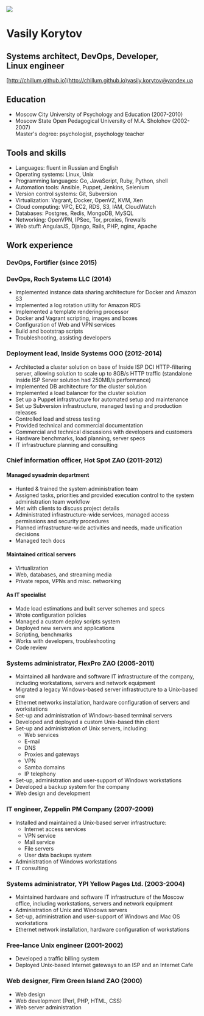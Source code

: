 ![](http://www.gravatar.com/avatar/a2ee72d2d877079c22f86f0c75b07068.png)
# Vasily Korytov

## Systems&nbsp;architect, DevOps, Developer, Linux&nbsp;engineer

[http://chillum.github.io](http://chillum.github.io)<span class="right">[vasily.korytov@yandex.ua](mailto:vasily.korytov@yandex.ua)</span>


Education
---------

* Moscow City University of Psychology and Education (2007-2010)
* Moscow State Open Pedagogical University of&nbsp;M.A.&nbsp;Sholohov (2002-2007)  
  Master's degree: psychologist, psychology teacher


Tools and skills
----------------

* Languages: fluent in Russian and English
* Operating systems: Linux, Unix
* Programming languages: Go, JavaScript, Ruby, Python, shell
* Automation tools: Ansible, Puppet, Jenkins, Selenium
* Version control systems: Git, Subversion
* Virtualization: Vagrant, Docker, OpenVZ, KVM, Xen
* Cloud computing: VPC, EC2, RDS, S3, IAM, CloudWatch
* Databases: Postgres, Redis, MongoDB, MySQL
* Networking: OpenVPN, IPSec, Tor, proxies, firewalls
* Web stuff: AngularJS, Django, Rails, PHP, nginx, Apache


Work experience
---------------

### DevOps, Fortifier (since 2015)

### DevOps, Roch Systems LLC (2014)

* Implemented instance data sharing architecture for Docker and Amazon S3
* Implemented a log rotation utility for Amazon RDS
* Implemented a template rendering processor
* Docker and Vagrant scripting, images and boxes
* Configuration of Web and VPN services
* Build and bootstrap scripts
* Troubleshooting, assisting developers


### Deployment lead, Inside Systems OOO (2012-2014)

* Architected a cluster solution on base of Inside ISP DCI
  HTTP-filtering server, allowing solution to scale up to 8GB/s HTTP
  traffic (standalone Inside ISP Server solution had 250MB/s
  performance)
* Implemented DB architecture for the cluster solution
* Implemented a load balancer for the cluster solution
* Set up a Puppet infrastructure for automated setup and maintenance
* Set up Subversion infrastructure, managed testing and production releases
* Controlled load and stress testing
* Provided technical and commercial documentation
* Commercial and technical discussions with developers and customers
* Hardware benchmarks, load planning, server specs
* IT infrastructure planning and consulting


### Chief information officer, Hot Spot ZAO (2011-2012)

#### Managed sysadmin department
* Hunted & trained the system administration team
* Assigned tasks, priorities and provided execution control to the
  system administration team workflow
* Met with clients to discuss project details
* Administrated infrastructure-wide services, managed access
  permissions and security procedures
* Planned infrastructure-wide activities and needs, made unification decisions
* Managed tech docs

#### Maintained critical servers
* Virtualization
* Web, databases, and streaming media
* Private repos, VPNs and misc. networking

#### As IT specialist
* Made load estimations and built server schemes and specs
* Wrote configuration policies
* Managed a custom deploy scripts system
* Deployed new servers and applications
* Scripting, benchmarks
* Works with developers, troubleshooting
* Code review


### Systems administrator, FlexPro ZAO (2005-2011)

* Maintained all hardware and software IT infrastructure of the
  company, including workstations, servers and network equipment
* Migrated a legacy Windows-based server infrastructure to a Unix-based one
* Ethernet networks installation, hardware configuration of servers and workstations
* Set-up and administration of Windows-based terminal servers
* Developed and deployed a custom Unix-based thin client
* Set-up and administration of Unix servers, including:
  * Web services
  * E-mail
  * DNS
  * Proxies and gateways
  * VPN
  * Samba domains
  * IP telephony
* Set-up, administration and user-support of Windows workstations
* Developed a backup system for the company
* Web design and development


### IT engineer, Zeppelin PM Company (2007-2009)

* Installed and maintained a Unix-based server infrastructure:
  * Internet access services
  * VPN service
  * Mail service
  * File servers
  * User data backups system
* Administration of Windows workstations
* IT consulting


### Systems administrator, YPI Yellow Pages Ltd. (2003-2004)

* Maintained hardware and software IT infrastructure of the Moscow
  office, including workstations, servers and network equipment
* Administration of Unix and Windows servers
* Set-up, administration and user-support of Windows and Mac OS workstations
* Ethernet network installation, hardware configuration of workstations


### Free-lance Unix engineer (2001-2002)

* Developed a traffic billing system
* Deployed Unix-based Internet gateways to an ISP and an Internet Cafe


### Web designer, Firm Green Island ZAO (2000)

* Web design
* Web development (Perl, PHP, HTML, CSS)
* Web server administration
